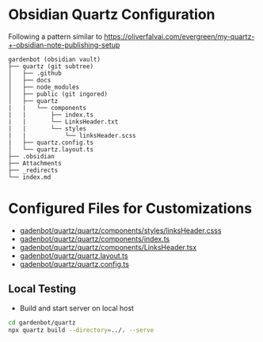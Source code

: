 # Obsidian Quartz Configuration

Following a pattern similar to https://oliverfalvai.com/evergreen/my-quartz-+-obsidian-note-publishing-setup


```
gardenbot (obsidian vault)
├── quartz (git subtree)
│   ├── .github
│   ├── docs
│   ├── node_modules
│   ├── public (git ingored)
│   ├── quartz
|   |   └── components
|   |       ├── index.ts
|   |       └── LinksHeader.txt
|   |       └── styles
|   |           └── linksHeader.scss
|   ├── quartz.config.ts
│   └── quartz.layout.ts
├── .obsidian
├── Attachments
├── _redirects
└── index.md
```

# Configured Files for Customizations

- [gadenbot/quartz/quartz/components/styles/linksHeader.csss](../../quartz/quartz/components/styles/linksHeader.scss)
- [gadenbot/quartz/quartz/components/index.ts](../../quartz/quartz/components/index.ts)
- [gadenbot/quartz/quartz/components/LinksHeader.tsx](../../quartz/quartz/components/LinksHeader.tsx)
- [gadenbot/quartz/quartz.layout.ts](../../quartz/quartz.layout.ts)
- [gadenbot/quartz/quartz.config.ts](../../quartz/quartz.layout.ts)

## Local Testing

- Build and start server on local host
```bash
cd gardenbot/quartz
npx quartz build --directory=../. --serve
```



